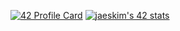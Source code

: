 
[![42 Profile Card](https://1337-readme.vercel.app/api/profile?cursus=42cursus&dark=true&leet_logo=hide&login=hbanthiy)](https://github.com/mohouyizme/1337-readme)
[![jaeskim's 42 stats](https://badge42.herokuapp.com/api/stats/intra_id)](https://github.com/hbanthiy/badge42)
